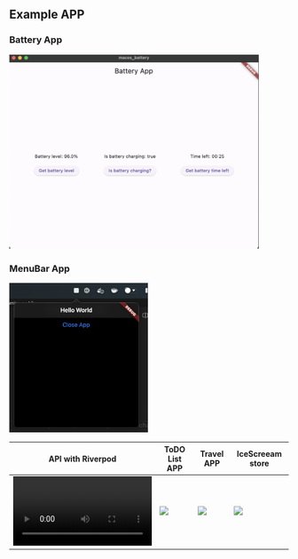 ## Example APP

### Battery App

<img src="assets/battery_app.png" width="450">

### MenuBar App

<img src="assets/menu_bar.png" width="250">


| API with Riverpod | ToDO List APP | Travel APP | IceScreeam store |
|-----------|-----------|-----------|-----------|
| <video src="https://github.com/manuelduarte077/learning-dev-mobile/assets/46093689/69a412b5-59f3-4464-989f-0f534fbd49d7" width="250"> | <img src="https://github.com/manuelduarte077/learning-dev-mobile/assets/46093689/49c73058-eec3-4f86-adbb-0b0122bb826d" width="250"> | <img src="https://github.com/manuelduarte077/learning-dev-mobile/assets/46093689/14894dd5-ed5d-4f98-af16-b96ec16c1330" width="250"> | <img src="https://github.com/manuelduarte077/learning-dev-mobile/assets/46093689/b3678d5a-e899-487d-91f4-1b02a24469ba" width="250"> |
